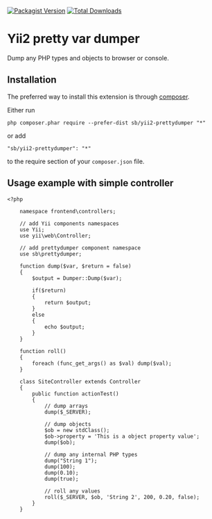 [![Packagist Version](https://img.shields.io/packagist/v/sb/yii2-prettydumper.svg?style=flat-square)](https://packagist.org/packages/sb/yii2-prettydumper)
[![Total Downloads](https://img.shields.io/packagist/dt/sb/yii2-prettydumper.svg?style=flat-square)](https://packagist.org/packages/sb/yii2-prettydumper)


Yii2 pretty var dumper
================
Dump any PHP types and objects to browser or console.

Installation
------------

The preferred way to install this extension is through [composer](http://getcomposer.org/download/).

Either run

```
php composer.phar require --prefer-dist sb/yii2-prettydumper "*"
```

or add

```
"sb/yii2-prettydumper": "*"
```

to the require section of your `composer.json` file.

Usage example with simple controller
------------------------------------

```
<?php

    namespace frontend\controllers;

    // add Yii components namespaces
    use Yii;
    use yii\web\Controller;

    // add prettydumper component namespace
    use sb\prettydumper;

    function dump($var, $return = false)
    {
		$output = Dumper::Dump($var);

		if($return)
		{
			return $output;
		}
		else
		{
			echo $output;
		}
	}

	function roll()
	{
		foreach (func_get_args() as $val) dump($val);
	}

    class SiteController extends Controller
    {
        public function actionTest()
        {
            // dump arrays
            dump($_SERVER);

            // dump objects
            $ob = new stdClass();
            $ob->property = 'This is a object property value';
            dump($ob);

            // dump any internal PHP types
            dump("String 1");
            dump(100);
            dump(0.10);
            dump(true);

            // roll any values
            roll($_SERVER, $ob, 'String 2', 200, 0.20, false);
        }
    }
```

